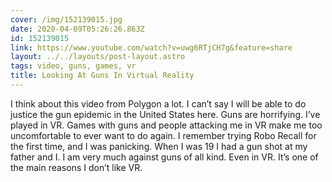 ```yaml
---
cover: /img/152139015.jpg
date: 2020-04-09T05:26:26.863Z
id: 152139015
link: https://www.youtube.com/watch?v=uwg6RTjCH7g&feature=share
layout: ../../layouts/post-layout.astro
tags: video, guns, games, vr
title: Looking At Guns In Virtual Reality
---
```


I think about this video from Polygon a lot. I can’t say I will be able to do justice the gun epidemic in the United States here. Guns are horrifying. I’ve played in VR. Games with guns and people attacking me in VR make me too uncomfortable to ever want to do again. I remember trying Robo Recall for the first time, and I was panicking. When I was 19 I had a gun shot at my father and I. I am very much against guns of all kind. Even in VR. It’s one of the main reasons I don’t like VR.

